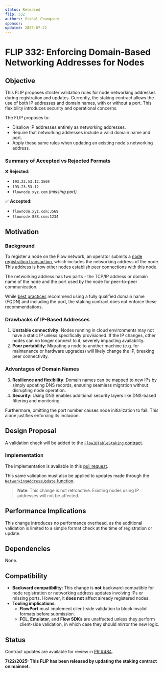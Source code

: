 ```yaml
---
status: Released
flip: 332
authors: Vishal Changrani
sponsor:
updated: 2025-07-22
---
```

# FLIP 332: Enforcing Domain-Based Networking Addresses for Nodes

## Objective

This FLIP proposes stricter validation rules for node networking addresses during registration and updates. Currently, the staking contract allows the use of both IP addresses and domain names, with or without a port. This flexibility introduces security and operational concerns.

The FLIP proposes to:
- Disallow IP addresses entirely as networking addresses.
- Require that networking addresses include a valid domain name and port.
- Apply these same rules when updating an existing node's networking address.

### Summary of Accepted vs Rejected Formats

❌ **Rejected**:
- `193.23.53.12:3569`
- `193.23.53.12`
- `flownode.xyz.com` _(missing port)_

✅ **Accepted**:
- `flownode.xyz.com:3569`
- `flownode.888.com:1234`

## Motivation
### Background

To register a node on the Flow network, an operator submits a [node registration transaction](https://developers.flow.com/networks/staking/staking-collection#register-stakers), which includes the networking address of the node. This address is how other nodes establish peer connections with this node.

The networking address has two parts - the TCP/IP address or domain name of the node and the port used by the node for peer-to-peer communication.

While [best practices](https://developers.flow.com/networks/node-ops/node-operation/node-bootstrap#generate-your-node-keys) recommend using a fully qualified domain name (FQDN) and including the port, the staking contract does not enforce these recommendations.

### Drawbacks of IP-Based Addresses

1. **Unstable connectivity**: Nodes running in cloud environments may not have a static IP unless specifically provisioned. If the IP changes, other nodes can no longer connect to it, severely impacting availability.
2. **Poor portability**: Migrating a node to another machine (e.g. for maintenance or hardware upgrades) will likely change the IP, breaking peer connectivity.

### Advantages of Domain Names

3. **Resilience and flexibility**: Domain names can be mapped to new IPs by simply updating DNS records, ensuring seamless migration without disrupting node operation.
4. **Security**: Using DNS enables additional security layers like DNS-based filtering and monitoring.

Furthermore, omitting the port number causes node initialization to fail. This alone justifies enforcing its inclusion.

## Design Proposal

A validation check will be added to the [`FlowIDTableStaking` contract](https://github.com/onflow/flow-core-contracts/blob/master/contracts/FlowIDTableStaking.cdc).

### Implementation

The implementation is available in this [pull request](https://github.com/onflow/flow-core-contracts/pull/484/files#diff-65336be374bb3fc9ad7b822243e065a389d73e758c7c16223e52fc3181cea59bR170).

This same validation must also be applied to updates made through the [`NetworkingAddressUpdate` function](https://github.com/onflow/flow-core-contracts/blob/master/contracts/FlowIDTableStaking.cdc#L53).

> **Note**: This change is not retroactive. Existing nodes using IP addresses will not be affected.

## Performance Implications

This change introduces no performance overhead, as the additional validation is limited to a simple format check at the time of registration or update.

## Dependencies

None.

## Compatibility

- **Backward compatibility**: This change is **not** backward-compatible for node registration or networking address updates involving IPs or missing ports. However, it **does not** affect already registered nodes.
- **Tooling implications**:
  - **FlowPort** must implement client-side validation to block invalid formats before submission.
  - **FCL**, **Emulator**, and **Flow SDKs** are unaffected unless they perform client-side validation, in which case they should mirror the new logic.

## Status

Contract updates are available for review in [PR #484](https://github.com/onflow/flow-core-contracts/pull/484).

**7/22/2025: This FLIP has been released by updating the staking contract on mainnet.**
